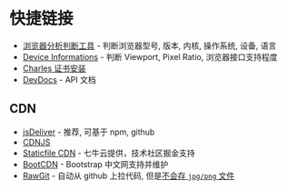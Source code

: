 # 快捷链接

* [浏览器分析判断工具](http://passer-by.com/browser/) - 判断浏览器型号, 版本, 内核, 操作系统, 设备, 语言
* [Device Informations](http://www.mydevice.io/) - 判断 Viewport, Pixel Ratio, 浏览器接口支持程度
* [Charles 证书安装](chls.pro/ssl)
* [DevDocs](https://devdocs.io/) - API 文档

## CDN

* [jsDeliver](https://www.jsdelivr.com/) - 推荐, 可基于 npm, github
* [CDNJS](http://cdnjs.com/)
* [Staticfile CDN](http://www.staticfile.org/) - 七牛云提供，技术社区掘金支持
* [BootCDN](http://www.bootcdn.cn/) - Bootstrap 中文网支持并维护
* [RawGit](https://rawgit.com/) - 自动从 github 上拉代码, 但是[不会存 `jpg/png` 文件](https://github.com/rgrove/rawgit/blob/master/FAQ.md#why-does-rawgit-redirect-requests-for-jpg-png-and-other-image-files-to-github)

